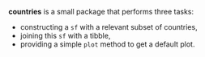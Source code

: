 **countries** is a small package that performs three tasks:

- constructing a `sf` with a relevant subset of countries,
- joining this `sf` with a tibble,
- providing a simple `plot` method to get a default plot. 

